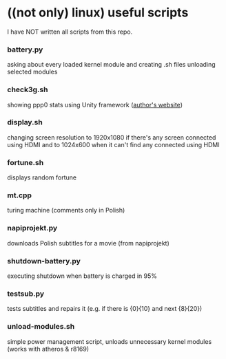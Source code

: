 # ((not only) linux) useful scripts

I have NOT written all scripts from this repo.

### battery.py

asking about every loaded kernel module and creating .sh files unloading selected modules

### check3g.sh

showing ppp0 stats using Unity framework ([author's website](http://opensource.ksx4system.net/ubuntu/check3g/))

### display.sh

changing screen resolution to 1920x1080 if there's any screen connected using HDMI and to 1024x600 when it can't find any connected using HDMI

### fortune.sh

displays random fortune

### mt.cpp

turing machine (comments only in Polish)

### napiprojekt.py

downloads Polish subtitles for a movie (from napiprojekt)

### shutdown-battery.py

executing shutdown when battery is charged in 95%

### testsub.py

tests subtitles and repairs it (e.g. if there is {0}{10} and next {8}{20})

### unload-modules.sh

simple power management script, unloads unnecessary kernel modules (works with atheros & r8169)
